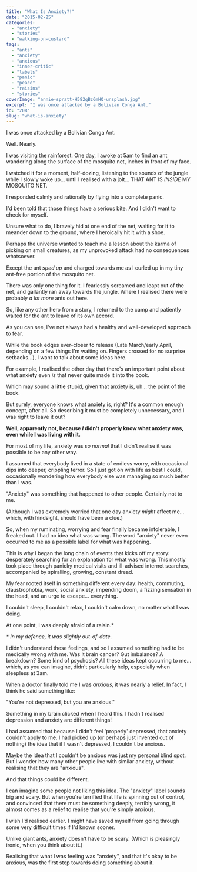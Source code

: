 ```yaml
---
title: "What Is Anxiety?!"
date: "2015-02-25"
categories: 
  - "anxiety"
  - "stories"
  - "walking-on-custard"
tags: 
  - "ants"
  - "anxiety"
  - "anxious"
  - "inner-critic"
  - "labels"
  - "panic"
  - "peace"
  - "raisins"
  - "stories"
coverImage: "annie-spratt-H582qBzGmHQ-unsplash.jpg"
excerpt: "I was once attacked by a Bolivian Conga Ant."
id: "208"
slug: "what-is-anxiety"
---
```


I was once attacked by a Bolivian Conga Ant.

Well. Nearly.

I was visiting the rainforest. One day, I awoke at 5am to find an ant wandering along the surface of the mosquito net, inches in front of my face.

I watched it for a moment, half-dozing, listening to the sounds of the jungle while I slowly woke up... until I realised with a jolt... THAT ANT IS _INSIDE_ MY MOSQUITO NET.

I responded calmly and rationally by flying into a complete panic.

<!--more-->

I'd been told that those things have a serious bite. And I didn't want to check for myself.

Unsure what to do, I bravely hid at one end of the net, waiting for it to meander down to the ground, where I heroically hit it with a shoe.

Perhaps the universe wanted to teach me a lesson about the karma of picking on small creatures, as my unprovoked attack had no consequences whatsoever.

Except the ant _sped up_ and charged towards me as I curled up in my tiny ant-free portion of the mosquito net.

There was only one thing for it. I fearlessly screamed and leapt out of the net, and gallantly ran away towards the jungle. Where I realised there were probably _a lot more_ ants out here.

So, like any other hero from a story, I returned to the camp and patiently waited for the ant to leave of its own accord.

As you can see, I've not always had a healthy and well-developed approach to fear.

While the book edges ever-closer to release (Late March/early April, depending on a few things I'm waiting on. Fingers crossed for no surprise setbacks...), I want to talk about some ideas here.

For example, I realised the other day that there's an important point about what anxiety even _is_ that never quite made it into the book.

Which may sound a little stupid, given that anxiety is, uh... the point of the book.

But surely, everyone knows what anxiety is, right? It's a common enough concept, after all. So describing it must be completely unnecessary, and I was right to leave it out?

**Well, apparently not, because _I_ didn't properly know what anxiety was, even while I was living with it.**

For most of my life, anxiety was _so normal_ that I didn't realise it was possible to be any other way.

I assumed that everybody lived in a state of endless worry, with occasional dips into deeper, crippling terror. So I just got on with life as best I could, occasionally wondering how everybody else was managing so much better than I was.

"Anxiety" was something that happened to other people. Certainly not to me.

(Although I was extremely worried that one day anxiety _might_ affect me... which, with hindsight, should have been a clue.)

So, when my ruminating, worrying and fear finally became intolerable, I freaked out. I had no idea what was wrong. The word "anxiety" never even occurred to me as a possible label for what was happening.

This is why I began the long chain of events that kicks off my story: desperately searching for an explanation for what was wrong. This mostly took place through panicky medical visits and ill-advised internet searches, accompanied by spiralling, growing, constant dread.

My fear rooted itself in something different every day: health, commuting, claustrophobia, work, social anxiety, impending doom, a fizzing sensation in the head, and an urge to escape... everything.

I couldn't sleep, I couldn't relax, I couldn't calm down, no matter what I was doing.

At one point, I was deeply afraid of a raisin.\*

_\* In my defence, it was slightly out-of-date._

I didn't understand these feelings, and so I assumed something had to be medically wrong with me. Was it brain cancer? Gut imbalance? A breakdown? Some kind of psychosis? All these ideas kept occurring to me... which, as you can imagine, didn't particularly help, especially when sleepless at 3am.

When a doctor finally told me I was _anxious_, it was nearly a relief. In fact, I think he said something like:

"You're not depressed, but you are anxious."

Something in my brain clicked when I heard this. I hadn't realised depression and anxiety are different things!

I had assumed that because I didn't feel 'properly' depressed, that anxiety couldn't apply to me. I had picked up (or perhaps just invented out of nothing) the idea that if I wasn't depressed, I couldn't be anxious.

Maybe the idea that I couldn't be anxious was just my personal blind spot. But I wonder how many other people live with similar anxiety, without realising that they are "anxious".

And that things could be different.

I can imagine some people not liking this idea. The "anxiety" label sounds big and scary. But when you're terrified that life is spinning out of control, and convinced that there must be something deeply, terribly wrong, it almost comes as a relief to realise that you're simply anxious.

I wish I'd realised earlier. I might have saved myself from going through some very difficult times if I'd known sooner.

Unlike giant ants, anxiety doesn't have to be scary. (Which is pleasingly ironic, when you think about it.)

Realising that what I was feeling was "anxiety", and that it's okay to be anxious, was the first step towards doing something about it.
